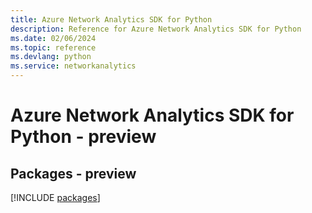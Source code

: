 ```yaml
---
title: Azure Network Analytics SDK for Python
description: Reference for Azure Network Analytics SDK for Python
ms.date: 02/06/2024
ms.topic: reference
ms.devlang: python
ms.service: networkanalytics
---
```

# Azure Network Analytics SDK for Python - preview
## Packages - preview
[!INCLUDE [packages](network-analytics-index.md)]